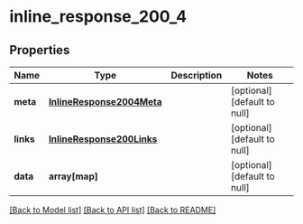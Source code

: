 # inline_response_200_4

## Properties
Name | Type | Description | Notes
------------ | ------------- | ------------- | -------------
**meta** | [**InlineResponse2004Meta**](InlineResponse2004Meta.md) |  | [optional] [default to null]
**links** | [**InlineResponse200Links**](InlineResponse200Links.md) |  | [optional] [default to null]
**data** | **array[map]** |  | [optional] [default to null]

[[Back to Model list]](../README.md#documentation-for-models) [[Back to API list]](../README.md#documentation-for-api-endpoints) [[Back to README]](../README.md)



